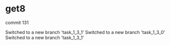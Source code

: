 # get8
commit 131

Switched to a new branch 'task_1_3_1'
Switched to a new branch 'task_1_3_0'
Switched to a new branch 'task_1_3_1'